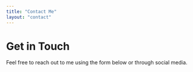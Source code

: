 ```yaml
---
title: "Contact Me"
layout: "contact"
---
```


# Get in Touch

Feel free to reach out to me using the form below or through social media.



